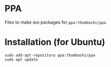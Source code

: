 # PPA
Files to make `deb` packages for `ppa:thombashi/ppa`


# Installation (for Ubuntu)

```
sudo add-apt-repository ppa:thombashi/ppa
sudo apt update
```
